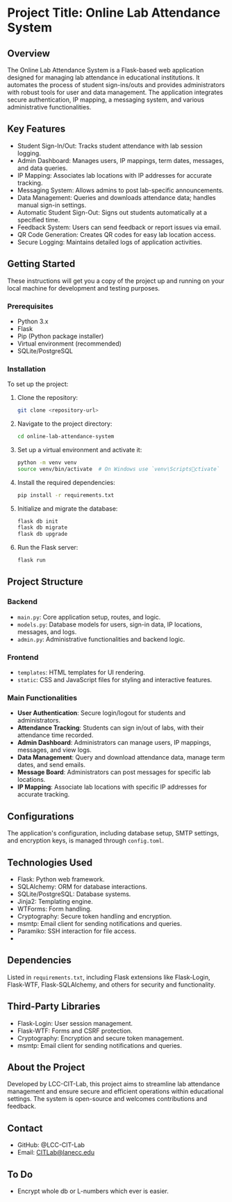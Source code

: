 # Project Title: Online Lab Attendance System

## Overview

The Online Lab Attendance System is a Flask-based web application designed for managing lab attendance in educational institutions. It automates the process of student sign-ins/outs and provides administrators with robust tools for user and data management. The application integrates secure authentication, IP mapping, a messaging system, and various administrative functionalities.

## Key Features

- Student Sign-In/Out: Tracks student attendance with lab session logging.
- Admin Dashboard: Manages users, IP mappings, term dates, messages, and data queries.
- IP Mapping: Associates lab locations with IP addresses for accurate tracking.
- Messaging System: Allows admins to post lab-specific announcements.
- Data Management: Queries and downloads attendance data; handles manual sign-in settings.
- Automatic Student Sign-Out: Signs out students automatically at a specified time.
- Feedback System: Users can send feedback or report issues via email.
- QR Code Generation: Creates QR codes for easy lab location access.
- Secure Logging: Maintains detailed logs of application activities.

## Getting Started

These instructions will get you a copy of the project up and running on your local machine for development and testing purposes.

### Prerequisites

- Python 3.x
- Flask
- Pip (Python package installer)
- Virtual environment (recommended)
- SQLite/PostgreSQL

### Installation

To set up the project:

1. Clone the repository:
   ```sh
   git clone <repository-url>
   ```

2. Navigate to the project directory:
   ```sh
   cd online-lab-attendance-system
   ```

3. Set up a virtual environment and activate it:
   ```sh
   python -m venv venv
   source venv/bin/activate  # On Windows use `venv\Scriptsctivate`
   ```

4. Install the required dependencies:
   ```sh
   pip install -r requirements.txt
   ```

5. Initialize and migrate the database:
   ```sh
   flask db init
   flask db migrate
   flask db upgrade
   ```

6. Run the Flask server:
   ```sh
   flask run
   ```

## Project Structure

### Backend

- `main.py`: Core application setup, routes, and logic.
- `models.py`: Database models for users, sign-in data, IP locations, messages, and logs.
- `admin.py`: Administrative functionalities and backend logic.

### Frontend

- `templates`: HTML templates for UI rendering.
- `static`: CSS and JavaScript files for styling and interactive features.

### Main Functionalities

- **User Authentication**: Secure login/logout for students and administrators.
- **Attendance Tracking**: Students can sign in/out of labs, with their attendance time recorded.
- **Admin Dashboard**: Administrators can manage users, IP mappings, messages, and view logs.
- **Data Management**: Query and download attendance data, manage term dates, and send emails.
- **Message Board**: Administrators can post messages for specific lab locations.
- **IP Mapping**: Associate lab locations with specific IP addresses for accurate tracking.

## Configurations

The application's configuration, including database setup, SMTP settings, and encryption keys, is managed through `config.toml`.

## Technologies Used

- Flask: Python web framework.
- SQLAlchemy: ORM for database interactions.
- SQLite/PostgreSQL: Database systems.
- Jinja2: Templating engine.
- WTForms: Form handling.
- Cryptography: Secure token handling and encryption.
- msmtp: Email client for sending notifications and queries.
- Paramiko: SSH interaction for file access.
- 

## Dependencies

Listed in `requirements.txt`, including Flask extensions like Flask-Login, Flask-WTF, Flask-SQLAlchemy, and others for security and functionality.

## Third-Party Libraries

- Flask-Login: User session management.
- Flask-WTF: Forms and CSRF protection.
- Cryptography: Encryption and secure token management.
- msmtp: Email client for sending notifications and queries.

## About the Project

Developed by LCC-CIT-Lab, this project aims to streamline lab attendance management and ensure secure and efficient operations within educational settings. The system is open-source and welcomes contributions and feedback.

## Contact

- GitHub: @LCC-CIT-Lab
- Email: CITLab@lanecc.edu

## To Do

- Encrypt whole db or L-numbers which ever is easier. 
